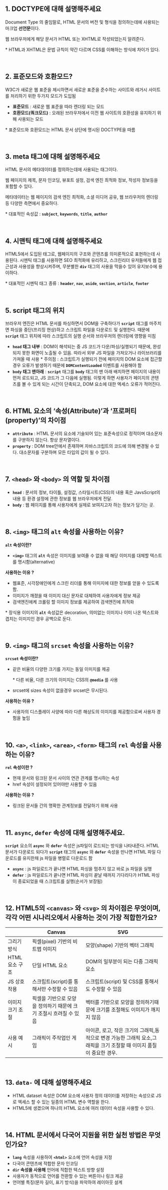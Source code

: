 ## 1. DOCTYPE에 대해 설명해주세요

Document Type 의 줄임말로, HTML 문서의 버전 및 형식을 정의하는데에 사용되는 마크업 **선언문**이다.

웹 브라우저에게 해당 문서가 HTML 또는 XHTML로 작성되었는지 알려준다.

\* HTML과 XHTML은 문법 규칙이 약간 다르며 CSS를 이해하는 방식에 차이가 있다.

<br/>

## 2. 표준모드와 호환모드?

W3C가 새로운 웹 표준을 제시하면서 새로운 표준을 준수하는 사이트와 레거시 사이트를 처리하기 위한 두가지 모드가 도입됨

- **표준모드** : 새로운 웹 표준을 따라 렌더링 되는 모드
- **호환모드(쿼크모드)** : 오래된 브라우저에서 이전 웹 사이트의 호환성을 유지하기 위해 사용되는 모드

\* 표준모드와 호환모드는 HTML 문서 상단에 명시된 DOCTYPE을 따름

<br/>

## 3. meta 태그에 대해 설명해주세요

HTML 문서의 메타데이터를 정의하는데에 사용되는 태그이다.

웹 페이지의 제목, 문자 인코딩, 뷰포트 설정, 검색 엔진 최적화 정보, 작성자 정보등을 포함할 수 있다.

메타데이터는 웹 페이지의 검색 엔진 최적화, 소셜 미디어 공유, 웹 브라우저의 렌더링 등 다양한 측면에서 중요하다.

\* 대표적인 속성값 : **`subject`**, **`keywords`**, **`title`**, **`author`**

<br/>

## 4. 시맨틱 태그에 대해 설명해주세요

HTML5에서 도입된 태그로, 웹페이지의 구조와 콘텐츠를 의미론적으로 표현하는데 사용된다.
시멘틱 태그를 사용하면 SEO 최적화에 유리하고, 스크린리더 유저들에게 웹 접근성과 사용성을 향상시켜주며,
무분별한 **`div`** 태그의 사용을 막을수 있어 유지보수에 용이하다.

\* 대표적인 시멘틱 태그 종류 : **`header`**, **`nav`**, **`aside`**, **`section`**, **`article`**, **`footer`**

<br/>

## 5. script 태그의 위치

브라우저 엔진은 HTML 문서를 파싱하면서 DOM을 구축하다가 **`script`** 태그를 마주치면 파싱을 중단(프리징 현상)하고 스크립트 파일을 다운로드 및 실행한다.
때문에 **`script`** 태그 위치에 따라 스크립트의 실행 순서와 브라우저의 렌더링에 영향을 미침

- **`head` 태그 내부** : DOM이 해석되는 중 JS 코드가 다운/파싱/실행되기 때문에, 완성되지 못한 화면이 노출될 수 있음. 따라서 외부 JS 파일을 가져오거나 라이브러리를 가져올 때 사용 \* 주의점 : 스크립트가 실행되기 전에 페이지의 DOM 요소에 접근할 경우 오류가 발생하기 때문에 **`DOMContentLoaded`** 이벤트를 사용해야 함
- **`body` 태그 맨아래** : **`script`** 태그를 **`body`** 태그의 맨 아래 배치하면 페이지의 내용이 먼저 로드되고, JS 코드가 그 다음에 실행됨. 이렇게 하면 사용자가 페이지의 콘텐츠를 볼 수 있게 되는 시간이 단축되고,
  DOM 요소에 대한 엑세스 오류가 적어진다.

<br/>

## 6. HTML 요소의 ‘속성(Attribute)’과 ‘프로퍼티(property)’의 차이점

- **`attribute`** : HTML 문서의 요소에 기술되어 있는 표준속성으로 정적이며 대소문자를 구분하지 않는다. 항상 문자열이다.
- **`property`** : DOM tree안에서 존재하며 자바스크립트의 코드에 의해 변경될 수 있다. 대소문자를 구분하며 모든 타입의 값이 될 수 있다.

<br/>

## 7. **`<head>`** 와 **`<body>`** 의 역할 및 차이점

- **`head`** : 문서의 정보, 타이틀, 설정값, 스타일시트(CSS)의 내용 혹은 JavsScript의 내용 등 환경 설정에 관한 정보를 웹 브라우저에게 전달.
- **`body`** : 웹 페이지를 통해 사용자에게 실제로 보여지고자 하는 정보가 담기는 곳.

<br/>
 
## 8. **`<img>`** 태그의 **`alt`** 속성을 사용하는 이유?
**`alt` 속성이란?**

- **`<img>`** 태그의 **`alt`** 속성은 이미지를 보여줄 수 없을 때 해당 이미지를 대체할 텍스트를 명시함(alternative)

**사용하는 이유 ?**

- 웹표준, 시각장애인에게 스크린 리더를 통해 이미지에 대한 정보를 얻을 수 있도록 함.
- 이미지가 깨졌을 때 이미지 대신 문자로 대체하여 사용자에게 정보 제공
- 검색엔진에케 크롤링 할 이미지 정보를 제공하여 검색엔진에 최적화

\* 장식용 이미지의 **`alt`** 속성값은 decoration, 의미없는 이미지나 이미 나온 텍스트와 겹치는 이미지인 경우 공백으로 둔다.

<br/>
 
## 9. `<img>` 태그의 `srcset` 속성을 사용하는 이유?
**`srcset` 속성이란?**

- 같은 비율의 다양한 크기를 가지는 동일 이미지를 제공

  \* 다른 비율, 다른 크기의 이미지는 CSS의 **`@media`** 를 사용

- srcset에 sizes 속성이 없을경우 srcset은 무시된다.

**사용하는 이유 ?**

- 사용자의 디스플레이 사양에 따라 다른 해상도의 이미지를 제공함으로써 사용자 경험을 높임

<br/>
 
## 10. **`<a>`**, **`<link>`**, **`<area>`**, **`<form>`** 태그의 **`rel`** 속성을 사용하는 이유?
**`rel` 속성이란 ?**

- 현재 문서와 링크된 문서 사이의 연관 관계를 명시하는 속성
- href 속성이 설정되어 있어야만 사용할 수 있음

**사용하는 이유 ?**

- 링크된 문서들 간의 명확한 관계정보를 전달하기 위해 사용

<br/>
 
## 11. **`async`**, **`defer`** 속성에 대해 설명해주세요.
**`script`** 요소의 **`async`** 와 **`defer`** 속성은 js파일이 로드되는 방식을 나타내준다.
HTML 문서가 다운로드 되다가 **`script`** 태그의 **`async`** 와 **`defer`** 속성을 만나면 HTML 파일 다운로드를 유지한채 js 파일을 병렬로 다운로드 함

- **`async`** : js 파일로드가 끝나면 HTML 파싱을 멈추지 않고 바로 js 파일을 실행
- **`defer`** : js 파일로드가 끝나면 HTML 파싱이 끝날 때까지 기다리다가 HTML 파싱이 종료되었을 때 스크립트를 실행(순서가 보장됨)

<br/>
 
## 12. HTML5의 **`<canvas>`** 와 **`<svg>`** 의 차이점은 무엇이며, 각각 어떤 시나리오에서 사용하는 것이 가장 적합한가요?
|  | Canvas | SVG |
| --- | --- | --- |
| 그리기 방식 | 픽셀(pixel) 기반의 비트맵 이미지 | 모양(shape) 기반의 벡터 그래픽 |
| HTML 요소 구조 | 단일 HTML 요소 | DOM의 일부분이 되는 다중 그래픽 요소 |
| JS 상호작용 | 스크립트(script)를 통해서만 수정할 수 있음 | 스크립트(script) 및 CSS를 통해서도 수정할 수 있음 |
| 이미지 크기 조절 | 픽셀을 기반으로 모양을 정의하기 때문에 크기 조절시 흐려질 수 있음 | 벡터를 기반으로 모양을 정의하기때문에 크기를 조절해도 이미지가 깨지지 않음 |
| 사용 예시 | 그래픽이 주작업인 게임 | 아이콘, 로고, 작은 크기의 그래픽,동적으로 변경 가능한 그래픽 요소,그래픽을 크기 조절할 때 이미지 품질이 중요한 경우. |

<br/>
 
## 13. **`data-`** 에 대해 설명해주세요
- HTML dataset 속성은 DOM 요소에 사용자 정의 데이터틑 저장하는 속성으로 JS로 엑세스 할 수 있는 일종의 HTML 변수 역할을 한다.
- HTML5에 생겼으며 하나의 HTML 요소에 여러 데이터 속성을 사용할 수 있다.

<br/>
 
## 14. HTML 문서에서 다국어 지원을 위한 실천 방법은 무엇인가요?
- **`lang`** 속성을 사용하여 **`<html>`** 요소에 언어 속성을 지정
- 다국어 콘텐츠에 적합한 문자 인코딩
- **`dir` 속성을 사용해** 언어에 적합한 텍스트 방향 설정
- 사용자가 동적으로 언어를 전환할 수 있는 버튼이나 링크 제공
- 언어별 특징(문자 길이, 표기 방식)을 파악하여 레이아웃 설계
